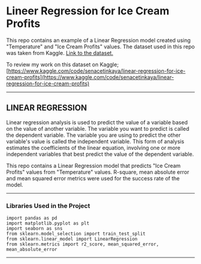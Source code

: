 # Lineer Regression for Ice Cream Profits
This repo contains an example of a Linear Regression model created using "Temperature" and "Ice Cream Profits" values. The dataset used in this repo was taken from Kaggle. [Link to the dataset.](https://www.kaggle.com/datasets/raphaelmanayon/temperature-and-ice-cream-sales)

To review my work on this dataset on Kaggle; [https://www.kaggle.com/code/senacetinkaya/linear-regression-for-ice-cream-profits](https://www.kaggle.com/code/senacetinkaya/linear-regression-for-ice-cream-profits)

------------------------------
## LINEAR REGRESSION
Linear regression analysis is used to predict the value of a variable based on the value of another variable. The variable you want to predict is called the dependent variable. The variable you are using to predict the other variable's value is called the independent variable. This form of analysis estimates the coefficients of the linear equation, involving one or more independent variables that best predict the value of the dependent variable.

This repo contains a Linear Regression model that predicts "Ice Cream Profits" values ​​from "Temperature" values. R-square, mean absolute error and mean squared error metrics were used for the success rate of the model.

------------------------------
### Libraries Used in the Project
```
import pandas as pd
import matplotlib.pyplot as plt
import seaborn as sns
from sklearn.model_selection import train_test_split
from sklearn.linear_model import LinearRegression
from sklearn.metrics import r2_score, mean_squared_error, mean_absolute_error
```

------------------------------
